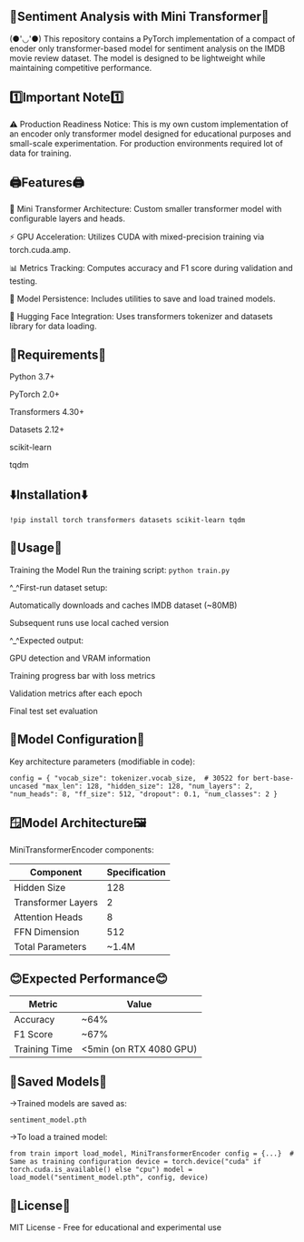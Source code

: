 🤖Sentiment Analysis with Mini Transformer🤖
-----
(●'◡'●) This repository contains a PyTorch implementation of a compact of enoder only transformer-based model for sentiment analysis on the IMDB movie review dataset. The model is designed to be lightweight while maintaining competitive performance.

1️⃣Important Note1️⃣
-----
⚠️ Production Readiness Notice:
This is my own custom implementation of an encoder only transformer model designed for educational purposes and small-scale experimentation. For production environments required lot of data for training.

🖨️Features🖨️
-----
🚀 Mini Transformer Architecture: Custom smaller transformer model with configurable layers and heads.

⚡ GPU Acceleration: Utilizes CUDA with mixed-precision training via torch.cuda.amp.

📊 Metrics Tracking: Computes accuracy and F1 score during validation and testing.

💾 Model Persistence: Includes utilities to save and load trained models.

🤗 Hugging Face Integration: Uses transformers tokenizer and datasets library for data loading.

📅Requirements📅
-----
Python 3.7+

PyTorch 2.0+

Transformers 4.30+

Datasets 2.12+

scikit-learn

tqdm

⬇️Installation⬇️
-----
`!pip install torch transformers datasets scikit-learn tqdm`

📂Usage📂
-----
Training the Model
Run the training script:
`python train.py`

^_^First-run dataset setup:

Automatically downloads and caches IMDB dataset (~80MB)

Subsequent runs use local cached version

^_^Expected output:

GPU detection and VRAM information

Training progress bar with loss metrics

Validation metrics after each epoch

Final test set evaluation

🔮Model Configuration🔮
-----
Key architecture parameters (modifiable in code):

`config = {
    "vocab_size": tokenizer.vocab_size,  # 30522 for bert-base-uncased
    "max_len": 128,
    "hidden_size": 128,
    "num_layers": 2,
    "num_heads": 8,
    "ff_size": 512,
    "dropout": 0.1,
    "num_classes": 2
}`

🪟Model Architecture🖼️
----
MiniTransformerEncoder components:


|Component|Specification|
---------------|--------------
|Hidden Size	|128|
|Transformer Layers|	2|
|Attention Heads |	8|
|FFN Dimension	|512|
|Total Parameters	|~1.4M|

😊Expected Performance😊
-----

|Metric	|Value|
--------|-----
|Accuracy|	~64%|
|F1 Score|	~67%|
|Training Time|	<5min (on RTX 4080 GPU)|



🔽Saved Models🔽
----
→Trained models are saved as:

`sentiment_model.pth`

→To load a trained model:

`from train import load_model, MiniTransformerEncoder
config = {...}  # Same as training configuration
device = torch.device("cuda" if torch.cuda.is_available() else "cpu")
model = load_model("sentiment_model.pth", config, device)`

📃License📃
----
MIT License - Free for educational and experimental use

